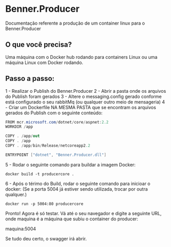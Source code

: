 # Benner.Producer

Documentação referente a produção de um container linux para o Benner.Producer

## O que você precisa?

Uma máquina com o Docker hub rodando para containers Linux ou uma máquina Linux com Docker rodando.

## Passo a passo:

1 - Realizar o Publish do Benner.Producer
2 - Abrir a pasta onde os arquivos do Publish foram gerados
3 - Altere o messaging.config gerado conforme está configurado o seu rabbitMq (ou qualquer outro meio de mensageria)
4 - Criar um Dockerfile NA MESMA PASTA que se encontram os arquivos gerados do Publish com o seguinte conteúdo:

```csharp
FROM mcr.microsoft.com/dotnet/core/aspnet:2.2
WORKDIR /app

COPY . /app/out
COPY . /app
COPY . /app/bin/Release/netcoreapp2.2

ENTRYPOINT ["dotnet", "Benner.Producer.dll"]
```

5 - Rodar o seguinte comando para buildar a imagem Docker:
```shell
docker build -t producercore .
```

6 - Após o térimo do Build, rodar o seguinte comando para inicioar o docker: (Se a porta 5004 já estiver sendo utilizada, trocar por outra qualquer.)
```shell
docker run -p 5004:80 producercore
```

Pronto! Agora é só testar. Vá até o seu navegador e digite a seguinte URL, onde maquina é a máquina que subiu o container do producer:

maquina:5004

Se tudo deu certo, o swagger irá abrir.
